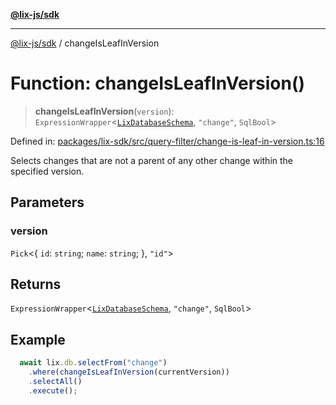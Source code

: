 [**@lix-js/sdk**](../README.md)

***

[@lix-js/sdk](../README.md) / changeIsLeafInVersion

# Function: changeIsLeafInVersion()

> **changeIsLeafInVersion**(`version`): `ExpressionWrapper`\<[`LixDatabaseSchema`](../type-aliases/LixDatabaseSchema.md), `"change"`, `SqlBool`\>

Defined in: [packages/lix-sdk/src/query-filter/change-is-leaf-in-version.ts:16](https://github.com/opral/monorepo/blob/cf4299047f63a84de437bf67ff42fca1baa00869/packages/lix-sdk/src/query-filter/change-is-leaf-in-version.ts#L16)

Selects changes that are not a parent of any other change within the specified version.

## Parameters

### version

`Pick`\<\{ `id`: `string`; `name`: `string`; \}, `"id"`\>

## Returns

`ExpressionWrapper`\<[`LixDatabaseSchema`](../type-aliases/LixDatabaseSchema.md), `"change"`, `SqlBool`\>

## Example

```ts
  await lix.db.selectFrom("change")
    .where(changeIsLeafInVersion(currentVersion))
    .selectAll()
    .execute();
  ```
